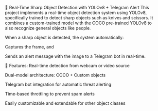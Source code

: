 🔪 Real-Time Sharp Object Detection with YOLOv8 + Telegram Alert
This project implements a real-time object detection system using YOLOv8, specifically trained to detect sharp objects such as knives and scissors. It combines a custom-trained model with the COCO pre-trained YOLOv8 to also recognize general objects like people.

When a sharp object is detected, the system automatically:

Captures the frame, and

Sends an alert message with the image to a Telegram bot in real-time.

🔧 Features:
Real-time detection from webcam or video source

Dual-model architecture: COCO + Custom objects

Telegram bot integration for automatic threat alerting

Time-based throttling to prevent spam alerts

Easily customizable and extendable for other object classes
